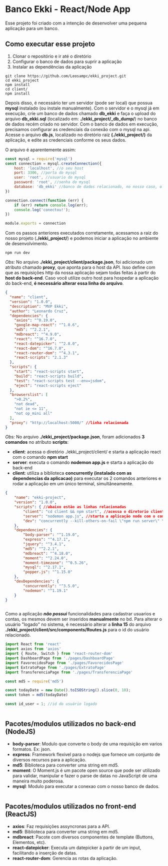 # Banco Ekki - React/Node App

Esse projeto foi criado com a intenção de desenvolver uma pequena aplicação para um banco.

## Como executar esse projeto

1. Clonar o repositório e ir até o diretório
2. Configurar o banco de dados para suprir a aplicação
3. Instalar as dependências da aplicação

```
git clone https://github.com/Leosampc/ekki_project.git
cd ekki_project
npm install
cd client/
npm install

```

Depois disso, é necessário ter um servidor (pode ser local) que possua **mysql** instalado (ou instale manualmente). Com o servidor e o mysql já em execução, crie um banco de dados chamado **db_ekki** e faça o upload do arquivo **db_ekki.sql** (localizado em: **./ekki_project/_db_dump/**) no banco de dados recém criado no servidor. Com o banco de dados em execução, precisamos configurar as credenciais da conexão com o mysql na api. Acesse o arquivo **db.js**, localizado no diretório raiz **(./ekki_project/)** da aplicação, e edite as credenciais conforme os seus dados.

O arquivo é aparentemente assim:

```javascript
const mysql = require('mysql')
const connection = mysql.createConnection({
    host: 'localhost', //o seu host
    port: 3306, //porta do mysql
    user: 'root', //usuario do mysql
    password: 'root', //senha do mysql
    database: 'db_ekki' //banco de dados relacionado, no nosso caso, o banco recém criado
})

connection.connect(function (err) {
    if (err) return console.log(err);
    console.log('conectou!');
})

module.exports = connection
```

Com os passos anteriores executados corretamente, acessamos a raiz do nosso projeto (**./ekki_project/**) e podemos iniciar a aplicação no ambiente de desenvolvimento.

```
npm run dev

```

*Obs:* No arquivo **./ekki_project/client/package.json**, foi adicionado um atributo chamado **proxy**, que aponta para o host da API. Isso define com que as requisições http da nossa aplicação sejam todas feitas à partir do **host do back-end**. Caso você utilize outro host para hospedar a aplicação do back-end, **é necessário alterar essa linha do arquivo**. 

```json
{
  "name": "client",
  "version": "1.0.0",
  "description": "MVP Ekki",
  "author": "Leonardo Cruz",
  "dependencies": {
    "axios": "^0.19.0",
    "google-map-react": "^1.0.6",
    "md5": "^2.2.1",
    "mdbreact": "^4.9.0",
    "react": "^16.7.0",
    "react-datepicker": "^2.8.0",
    "react-dom": "^16.7.0",
    "react-router-dom": "^4.3.1",
    "react-scripts": "2.1.3"
  },
  "scripts": {
    "start": "react-scripts start",
    "build": "react-scripts build",
    "test": "react-scripts test --env=jsdom",
    "eject": "react-scripts eject"
  },
  "browserslist": [
    ">0.2%",
    "not dead",
    "not ie <= 11",
    "not op_mini all"
  ],
  "proxy": "http://localhost:5000/" //linha relacionada
}
```

*Obs:* No arquivo **./ekki_project/package.json**, foram adicionados **3 comandos** no atributo **scripts**:
 * **client**: acessa o diretório ./ekki_project/client/ e starta a aplicação react com o comando **npm start**
 * **server**: executa o comando **nodemon app.js** e starta a aplicação do back-end
 * **client**: utiliza a biblioteca **concurrently (instalado com as dependencias da aplicacao)** para executar os 2 comandos anteriores e rodar a aplicação em um único terminal, simultâneamente.

```json
{
    "name": "ekki-project",
    "version": "1.0.0",
    "scripts": { //abaixo estão as linhas relacionadas
        "client": "cd client && npm start", //acessa o diretorio client e starta a aplicação react
        "server": "nodemon app.js", //starta a aplicação node com o comando 'nodemon' (comando disponivel apenas no ambiente de dev)
        "dev": "concurrently --kill-others-on-fail \"npm run server\" \"npm run client\"" //comando que executa simultaneamente os 2 anteriores
    },
    "dependencies": {
        "body-parser": "^1.19.0",
        "express": "^4.17.1",
        "jquery": "^3.4.1",
        "md5": "^2.2.1",
        "mdbreact": "^4.18.0",
        "moment": "^2.24.0",
        "moment-timezone": "^0.5.26",
        "mysql": "^2.17.1",
        "popper.js": "^1.15.0"
    },
    "devDependencies": {
        "concurrently": "^3.5.0",
        "nodemon": "^1.19.1"
    }
}


```


```
```
Como a aplicação ***não possui*** funcionalidades para cadastrar usuarios e contas, os mesmos devem ser inseridos **manualmente** no bd. Para alterar o usuário "logado" no sistema, é necessário alterar a **linha 15** do arquivo **./ekki_project/client/src/components/Routes.js** para o id do usuário relacionado.

```javascript
import React from 'react'
import axios from 'axios'
import { Route, Switch } from 'react-router-dom'
import DashboardPage from './pages/DashboardPage'
import FavorecidosPage from './pages/FavorecidosPage'
import ExtratoPage from './pages/ExtratoPage'
import TransferenciaPage from './pages/TransferenciaPage'

const md5 = require('md5')

const todayDate = new Date().toISOString().slice(0, 10);
const token = md5(todayDate)

const id_user = 1; //id do usuário logado
```

```
```

## Pacotes/modulos utilizados no back-end (NodeJS)

* **body-parser**: Modulo que converte o body de uma requisição em varios formatos. Ex: json.
* **express**: Framework flexivel para o nodejs que fornece um conjunto de diversos recursos para a aplicação.
* **md5**: Biblioteca para converter uma string em md5.
* **moment**: O Moment.js é um pacote open source que pode ser utilizado para validar, manipular e fazer o parse de datas no JavaScript de uma maneira muito poderosa.
* **mysql**: Modulo para executar a conexao com o nosso banco de dados.

```
```

## Pacotes/modulos utilizados no front-end (ReactJS)

* **axios**: Faz requisições assyncronas para a API.
* **md5**: Biblioteca para converter uma string em md5.
* **mdbreact**: Pacote com diversos componentes de template (Buttons, Elementos, etc).
* **react-datepicker**: Executa um datepicker à partir de um input, facilitando a inserção de datas.
* **react-router-dom**: Gerencia as rotas da aplicação.


